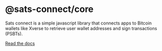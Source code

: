 # @sats-connect/core

Sats connect is a simple javascript library that connects apps to Bitcoin wallets like Xverse to retrieve user wallet addresses and sign transactions (PSBTs).

[Read the docs](https://docs.xverse.app/sats-connect/)
